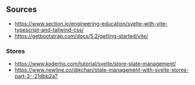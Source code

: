 
## Sources
- https://www.section.io/engineering-education/svelte-with-vite-typescript-and-tailwind-css/
- https://getbootstrap.com/docs/5.2/getting-started/vite/
### Stores
- https://www.koderhq.com/tutorial/svelte/store-state-management/
- https://www.newline.co/@kchan/state-management-with-svelte-stores-part-3--21dbb2a7